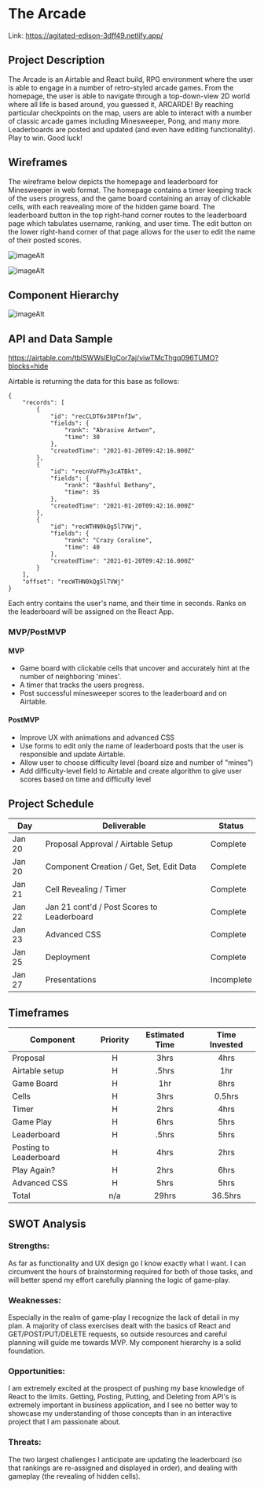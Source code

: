 # The Arcade

Link: https://agitated-edison-3dff49.netlify.app/

## Project Description

The Arcade is an Airtable and React build, RPG environment where the user is able to engage in a number of retro-styled arcade games. From the homepage, the user is able to navigate through a top-down-view 2D world where all life is based around, you guessed it, ARCARDE! By reaching particular checkpoints on the map, users are able to interact with a number of classic arcade games including Minesweeper, Pong, and many more. Leaderboards are posted and updated (and even have editing functionality). Play to win. Good luck!

## Wireframes

The wireframe below depicts the homepage and leaderboard for Minesweeper in web format. The homepage contains a timer keeping track of the users progress, and the game board containing an array of clickable cells, with each reavealing more of the hidden game board. The leaderboard button in the top right-hand corner routes to the leaderboard page which tabulates username, ranking, and user time. The edit button on the lower right-hand corner of that page allows for the user to edit the name of their posted scores.

![imageAlt](https://i.ibb.co/RYFCPSB/Screen-Shot-2021-01-20-at-2-47-58-AM.png)
<!--
    https://wireframe.cc/ut5FUe
-->
![imageAlt](https://i.ibb.co/bNYH4rQ/Screen-Shot-2021-01-20-at-3-01-46-AM.png)

## Component Hierarchy

![imageAlt](https://i.ibb.co/R2800bM/Screen-Shot-2021-01-20-at-3-14-12-AM.png)
<!--
    https://wireframe.cc/6OEh1y
-->

## API and Data Sample

https://airtable.com/tblSWWslEIgCor7aj/viwTMcThgq096TUMO?blocks=hide

Airtable is returning the data for this base as follows:

```
{
    "records": [
        {
            "id": "recCLDT6v38PtnfIw",
            "fields": {
                "rank": "Abrasive Antwon",
                "time": 30
            },
            "createdTime": "2021-01-20T09:42:16.000Z"
        },
        {
            "id": "recnVoFPhy3cATBkt",
            "fields": {
                "rank": "Bashful Bethany",
                "time": 35
            },
            "createdTime": "2021-01-20T09:42:16.000Z"
        },
        {
            "id": "recWTHN0kQg5l7VWj",
            "fields": {
                "rank": "Crazy Coraline",
                "time": 40
            },
            "createdTime": "2021-01-20T09:42:16.000Z"
        }
    ],
    "offset": "recWTHN0kQg5l7VWj"
}

```

Each entry contains the user's name, and their time in seconds. Ranks on the leaderboard will be assigned on the React App.

### MVP/PostMVP

#### MVP

- Game board with clickable cells that uncover and accurately hint at the number of neighboring 'mines'.
- A timer that tracks the users progress.
- Post successful minesweeper scores to the leaderboard and on Airtable.

#### PostMVP

- Improve UX with animations and advanced CSS
- Use forms to edit only the name of leaderboard posts that the user is responsible and update Airtable.
- Allow user to choose difficulty level (board size and number of "mines")
- Add difficulty-level field to Airtable and create algorithm to give user scores based on time and difficulty level

## Project Schedule

| Day    | Deliverable                                | Status     |
| ------ | ------------------------------------------ | ---------- |
| Jan 20 | Proposal Approval / Airtable Setup         | Complete   |
| Jan 20 | Component Creation / Get, Set, Edit Data   | Complete   |
| Jan 21 | Cell Revealing / Timer                     | Complete   |
| Jan 22 | Jan 21 cont'd / Post Scores to Leaderboard | Complete   |
| Jan 23 | Advanced CSS                               | Complete   |
| Jan 25 | Deployment                                 | Complete   |
| Jan 27 | Presentations                              | Incomplete |

## Timeframes

| Component                 | Priority | Estimated Time | Time Invested |
| ------------------------- | :------: | :------------: | :-----------: |
| Proposal                  |    H     |      3hrs      |     4hrs      |
| Airtable setup            |    H     |     .5hrs      |     1hr       |
| Game Board                |    H     |      1hr       |     8hrs      |
| Cells                     |    H     |      3hrs      |     0.5hrs    |
| Timer                     |    H     |      2hrs      |     4hrs      |
| Game Play                 |    H     |      6hrs      |     5hrs      |
| Leaderboard               |    H     |     .5hrs      |     5hrs      |
| Posting to Leaderboard    |    H     |      4hrs      |     2hrs      |
| Play Again?               |    H     |      2hrs      |     6hrs      |
| Advanced CSS              |    H     |      5hrs      |     5hrs      |
| Total                     |    n/a   |     29hrs      |     36.5hrs   |

## SWOT Analysis

### Strengths:

As far as functionality and UX design go I know exactly what I want. I can circumvent the hours of brainstorming required for both of those tasks, and will better spend my effort carefully planning the logic of game-play.

### Weaknesses:

Especially in the realm of game-play I recognize the lack of detail in my plan. A majority of class exercises dealt with the basics of React and GET/POST/PUT/DELETE requests, so outside resources and careful planning will guide me towards MVP.  My component hierarchy is a solid foundation.

### Opportunities:

I am extremely excited at the prospect of pushing my base knowledge of React to the limits. Getting, Posting, Putting, and Deleting from API's is extremely important in business application, and I see no better way to showcase my understanding of those concepts than in an interactive project that I am passionate about.

### Threats:

The two largest challenges I anticipate are updating the leaderboard (so that rankings are re-assigned and displayed in order), and dealing with gameplay (the revealing of hidden cells).
